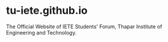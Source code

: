 # tu-iete.github.io
The Official Website of IETE Students' Forum, Thapar Institute of Engineering and Technology.

